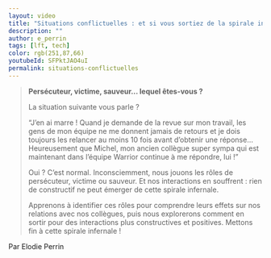 ```yaml
---
layout: video
title: "Situations conflictuelles : et si vous sortiez de la spirale infernale ? #LFT 02/06/23"
description: ""
author: e_perrin
tags: [lft, tech]
color: rgb(251,87,66)
youtubeId: SFPktJAO4uI
permalink: situations-conflictuelles
---
```


> **Persécuteur, victime, sauveur… lequel êtes-vous ?**
>
> La situation suivante vous parle ?
>
> “J’en ai marre ! Quand je demande de la revue sur mon travail, les gens de mon équipe ne me donnent jamais de retours et je dois toujours les relancer au moins 10 fois avant d’obtenir une réponse… Heureusement que Michel, mon ancien collègue super sympa qui est maintenant dans l’équipe Warrior continue à me répondre, lui !”
> 
> Oui ? C’est normal. Inconsciemment, nous jouons les rôles de persécuteur, victime ou sauveur. Et nos interactions en souffrent : rien de constructif ne peut émerger de cette spirale infernale.
> 
> Apprenons à identifier ces rôles pour comprendre leurs effets sur nos relations avec nos collègues, puis nous explorerons comment en sortir pour des interactions plus constructives et positives. Mettons fin à cette spirale infernale !

Par Elodie Perrin